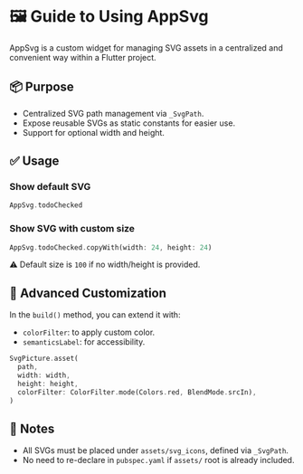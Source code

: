 # 🖼️ Guide to Using AppSvg  

AppSvg is a custom widget for managing SVG assets in a centralized and convenient way within a Flutter project.  

## 📦 Purpose  
- Centralized SVG path management via `_SvgPath`.  
- Expose reusable SVGs as static constants for easier use.  
- Support for optional width and height.  

## ✅ Usage  

### Show default SVG  
```dart  
AppSvg.todoChecked  
```  

### Show SVG with custom size  
```dart  
AppSvg.todoChecked.copyWith(width: 24, height: 24)  
```  
⚠️ Default size is `100` if no width/height is provided.  

## 🧩 Advanced Customization  
In the `build()` method, you can extend it with:  
- `colorFilter`: to apply custom color.  
- `semanticsLabel`: for accessibility.  

```dart  
SvgPicture.asset(  
  path,  
  width: width,  
  height: height,  
  colorFilter: ColorFilter.mode(Colors.red, BlendMode.srcIn),  
)  
```  

## 📌 Notes  
- All SVGs must be placed under `assets/svg_icons`, defined via `_SvgPath`.  
- No need to re-declare in `pubspec.yaml` if `assets/` root is already included.  
